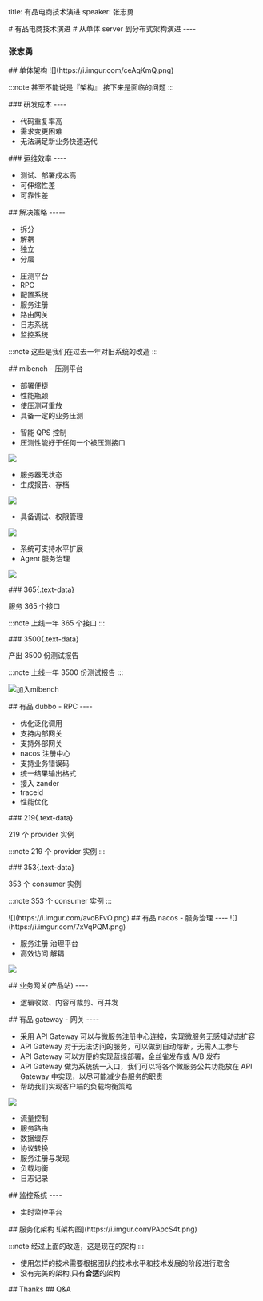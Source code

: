 title: 有品电商技术演进
speaker: 张志勇

<slide :class="aligncenter">
# 有品电商技术演进
# 从单体 server 到分布式架构演进
----

### 张志勇

<slide :class="aligncenter">
## 单体架构

<slide :class="aligncenter">
![](https://i.imgur.com/ceAqKmQ.png)

:::note
甚至不能说是『架构』
接下来是面临的问题
:::

<slide>
### 研发成本
----

* 代码重复率高
* 需求变更困难
* 无法满足新业务快速迭代

<slide>
### 运维效率
----

* 测试、部署成本高
* 可伸缩性差
* 可靠性差

<slide>
## 解决策略
-----

* 拆分
* 解耦
* 独立
* 分层

<slide>

* 压测平台
* RPC
* 配置系统
* 服务注册
* 路由网关
* 日志系统
* 监控系统

:::note
这些是我们在过去一年对旧系统的改造
:::

<slide :class="aligncenter">
## mibench - 压测平台

<slide image="https://i.imgur.com/NAX2vSV.png">

<slide>

* 部署便捷
* 性能瓶颈
* 使压测可重放
* 具备一定的业务压测

<slide>

* 智能 QPS 控制
* 压测性能好于任何一个被压测接口

<slide :class="aligncenter">

![](https://i.imgur.com/dA36z9X.png)

<slide>

* 服务器无状态
* 生成报告、存档

<slide>

![](https://i.imgur.com/NGJafQn.png)

<slide>

* 具备调试、权限管理

<slide :class="aligncenter">

![](https://i.imgur.com/MZaEOOJ.png)

<slide>

* 系统可支持水平扩展
* Agent 服务治理

<slide :class="aligncenter">

![](https://i.imgur.com/FiTYHXJ.png)

<slide :class="aligncenter">
### 365{.text-data}

服务 365 个接口

:::note
上线一年 365 个接口
:::

<slide :class="aligncenter">
### 3500{.text-data}

产出 3500 份测试报告

:::note
上线一年 3500 份测试报告
:::

<slide :class="aligncenter">

![加入mibench](https://i.imgur.com/FiUJUXi.png)


<slide :class="aligncenter">
## 有品 dubbo - RPC
----

<slide>

* 优化泛化调用
* 支持内部网关
* 支持外部网关
* nacos 注册中心
* 支持业务错误码
* 统一结果输出格式
* 接入 zander
* traceid
* 性能优化

<slide :class="aligncenter">
### 219{.text-data}

219 个 provider 实例

:::note
219 个 provider 实例
:::

<slide :class="aligncenter">
### 353{.text-data}

353 个 consumer 实例

:::note
353 个 consumer 实例
:::

<slide :class="aligncenter">
![](https://i.imgur.com/avoBFvO.png)


<slide :class="aligncenter">
## 有品 nacos - 服务治理
----

<slide :class="aligncenter">
![](https://i.imgur.com/7xVqPQM.png)

<slide>

* 服务注册 治理平台
* 高效访问 解耦

<slide :class="aligncenter">

![](https://i.imgur.com/76pLCIm.png)


<slide :class="aligncenter">
## 业务网关(产品站)
----

* 逻辑收敛、内容可裁剪、可并发

<slide :class="aligncenter">
## 有品 gateway - 网关
----

* 采用 API Gateway 可以与微服务注册中心连接，实现微服务无感知动态扩容
* API Gateway 对于无法访问的服务，可以做到自动熔断，无需人工参与
* API Gateway 可以方便的实现蓝绿部署，金丝雀发布或 A/B 发布
* API Gateway 做为系统统一入口，我们可以将各个微服务公共功能放在 API Gateway 中实现，以尽可能减少各服务的职责
* 帮助我们实现客户端的负载均衡策略

<slide :class="aligncenter">

![](https://i.imgur.com/nD6aa1a.png)

<slide>

* 流量控制
* 服务路由
* 数据缓存
* 协议转换
* 服务注册与发现
* 负载均衡
* 日志记录

<slide :class="aligncenter">
## 监控系统
----

* 实时监控平台


<slide>
## 服务化架构

<slide :class="aligncenter">
![架构图](https://i.imgur.com/PApcS4t.png)

:::note
经过上面的改造，这是现在的架构
:::

<slide class="bg-black" :class="size-80 bg-black-blue" image="https://source.unsplash.com/6njoEbtarec/ .dark">

* 使用怎样的技术需要根据团队的技术水平和技术发展的阶段进行取舍
* 没有完美的架构,只有**合适**的架构

<slide :class="aligncenter">
## Thanks

<slide :class="aligncenter">
## Q&A
